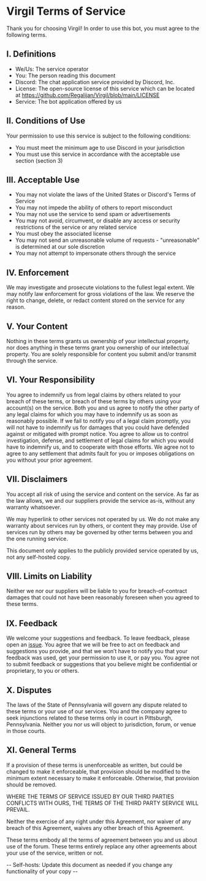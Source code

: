 # Virgil Terms of Service

Thank you for choosing Virgil! In order to use this bot, you must agree to the following terms.

## I. Definitions

- We/Us: The service operator
- You: The person reading this document
- Discord: The chat application service provided by Discord, Inc.
- License: The open-source license of this service which can be located at https://github.com/Regalijan/Virgil/blob/main/LICENSE
- Service: The bot application offered by us

## II. Conditions of Use

Your permission to use this service is subject to the following conditions:

- You must meet the minimum age to use Discord in your jurisdiction
- You must use this service in accordance with the acceptable use section (section 3)

## III. Acceptable Use

- You may not violate the laws of the United States or Discord's Terms of Service
- You may not impede the ability of others to report misconduct
- You may not use the service to send spam or advertisements
- You may not avoid, circumvent, or disable any access or security restrictions of the service or any related service
- You must obey the associated license
- You may not send an unreasonable volume of requests - "unreasonable" is determined at our sole discretion
- You may not attempt to impersonate others through the service

## IV. Enforcement

We may investigate and prosecute violations to the fullest legal extent. We may notify law enforcement for gross violations of the law. We reserve the right to change, delete, or redact content stored on the service for any reason.

## V. Your Content

Nothing in these terms grants us ownership of your intellectual property, nor does anything in these terms grant you ownership of our intellectual property. You are solely responsible for content you submit and/or transmit through the service.

## VI. Your Responsibility

You agree to indemnify us from legal claims by others related to your breach of these terms, or breach of these terms by others using your account(s) on the service. Both you and us agree to notify the other party of any legal claims for which you may have to indemnify us as soon as reasonably possible. If we fail to notify you of a legal claim promptly, you will not have to indemnify us for damages that you could have defended against or mitigated with prompt notice. You agree to allow us to control investigation, defense, and settlement of legal claims for which you would have to indemnify us, and to cooperate with those efforts. We agree not to agree to any settlement that admits fault for you or imposes obligations on you without your prior agreement.

## VII. Disclaimers

You accept all risk of using the service and content on the service. As far as the law allows, we and our suppliers provide the service as-is, without any warranty whatsoever.

We may hyperlink to other services not operated by us. We do not make any warranty about services run by others, or content they may provide. Use of services run by others may be governed by other terms between you and the one running service.

This document only applies to the publicly provided service operated by us, not any self-hosted copy.

## VIII. Limits on Liability

Neither we nor our suppliers will be liable to you for breach-of-contract damages that could not have been reasonably foreseen when you agreed to these terms.

## IX. Feedback

We welcome your suggestions and feedback. To leave feedback, please open an [issue](https://github.com/Regalijan/Virgil/issues). You agree that we will be free to act on feedback and suggestions you provide, and that we won’t have to notify you that your feedback was used, get your permission to use it, or pay you. You agree not to submit feedback or suggestions that you believe might be confidential or proprietary, to you or others.

## X. Disputes

The laws of the State of Pennsylvania will govern any dispute related to these terms or your use of our services. You and the company agree to seek injunctions related to these terms only in court in Pittsburgh, Pennsylvania. Neither you nor us will object to jurisdiction, forum, or venue in those courts.

## XI. General Terms

If a provision of these terms is unenforceable as written, but could be changed to make it enforceable, that provision should be modified to the minimum extent necessary to make it enforceable. Otherwise, that provision should be removed.

WHERE THE TERMS OF SERVICE ISSUED BY OUR THIRD PARTIES CONFLICTS WITH OURS, THE TERMS OF THE THIRD PARTY SERVICE WILL PREVAIL.

Neither the exercise of any right under this Agreement, nor waiver of any breach of this Agreement, waives any other breach of this Agreement.

These terms embody all the terms of agreement between you and us about use of the forum. These terms entirely replace any other agreements about your use of the service, written or not.

-- Self-hosts: Update this document as needed if you change any functionality of your copy --
